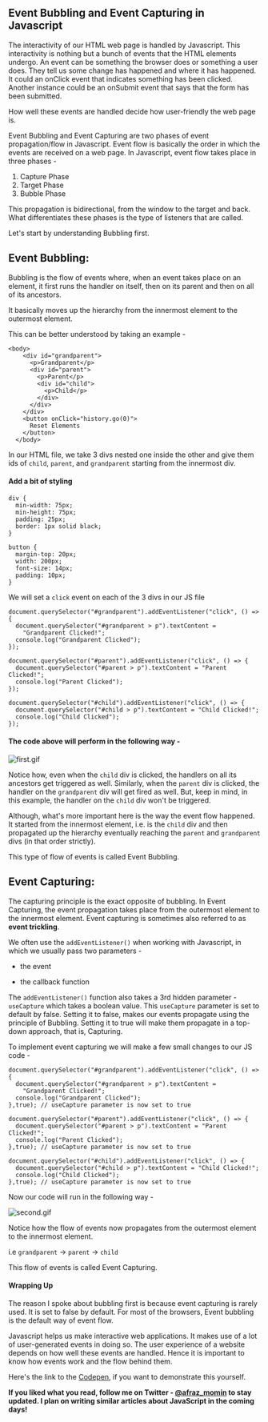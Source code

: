 ## Event Bubbling and Event Capturing in Javascript

The interactivity of our HTML web page is handled by Javascript. This interactivity is nothing but a bunch of events that the HTML elements undergo. An event can be something the browser does or something a user does. They tell us some change has happened and where it has happened. It could an onClick event that indicates something has been clicked. Another instance could be an onSubmit event that says that the form has been submitted.

How well these events are handled decide how user-friendly the web page is. 

Event Bubbling and Event Capturing are two phases of event propagation/flow in Javascript. Event flow is basically the order in which the events are received on a web page. In Javascript, event flow takes place in three phases - 

1. Capture Phase
2. Target Phase
3. Bubble Phase

This propagation is bidirectional, from the window to the target and back. What differentiates these phases is the type of listeners that are called. 

Let's start by understanding Bubbling first.

## Event Bubbling:

Bubbling is the flow of events where, when an event takes place on an element, it first runs the handler on itself, then on its parent and then on all of its ancestors.

It basically moves up the hierarchy from the innermost element to the outermost element. 

This can be better understood by taking an example -

```
<body>
    <div id="grandparent">
      <p>Grandparent</p>
      <div id="parent">
        <p>Parent</p>
        <div id="child">
          <p>Child</p>
        </div>
      </div>
    </div>
    <button onClick="history.go(0)">
      Reset Elements
    </button>
  </body>

``` 

In our HTML file, we take 3 divs nested one inside the other and give them ids of `child`, `parent`, and `grandparent` starting from the innermost div. 

#### Add a bit of styling

```
div {
  min-width: 75px;
  min-height: 75px;
  padding: 25px;
  border: 1px solid black;
}

button {
  margin-top: 20px;
  width: 200px;
  font-size: 14px;
  padding: 10px;
}
``` 
We will set a `click` event on each of the 3 divs in our JS file
```
document.querySelector("#grandparent").addEventListener("click", () => {
  document.querySelector("#grandparent > p").textContent =
    "Grandparent Clicked!";
  console.log("Grandparent Clicked");
});

document.querySelector("#parent").addEventListener("click", () => {
  document.querySelector("#parent > p").textContent = "Parent Clicked!";
  console.log("Parent Clicked");
});

document.querySelector("#child").addEventListener("click", () => {
  document.querySelector("#child > p").textContent = "Child Clicked!";
  console.log("Child Clicked");
});

``` 
#### The code above will perform in the following way - 

![first.gif](https://cdn.hashnode.com/res/hashnode/image/upload/v1593269603296/jIPWMOyme.gif)


Notice how, even when the `child` div is clicked, the handlers on all its ancestors get triggered as well. Similarly, when the `parent` div is clicked, the handler on the `grandparent` div will get fired as well. But, keep in mind, in this example, the handler on the `child` div won't be triggered. 

Although, what's more important here is the way the event flow happened. It started from the innermost element, i.e. is the `child` div and then propagated up the hierarchy eventually reaching the `parent` and `grandparent` divs (in that order strictly).

This type of flow of events is called Event Bubbling.

## Event Capturing:

The capturing principle is the exact opposite of bubbling.
In Event Capturing, the event propagation takes place from the outermost element to the innermost element. Event capturing is sometimes also referred to as **event trickling**.

We often use the `addEventListener()` when working with Javascript, in which we usually pass two parameters - 

- the event

- the callback function

The `addEventListener()` function also takes a 3rd hidden parameter - `useCapture` which takes a boolean value. This `useCapture` parameter is set to default by false. Setting it to false, makes our events propagate using the principle of Bubbling. Setting it to true will make them propagate in a top-down approach, that is, Capturing.

To implement event capturing we will make a few small changes to our JS code - 

```
document.querySelector("#grandparent").addEventListener("click", () => {
  document.querySelector("#grandparent > p").textContent =
    "Grandparent Clicked!";
  console.log("Grandparent Clicked");
},true); // useCapture parameter is now set to true

document.querySelector("#parent").addEventListener("click", () => {
  document.querySelector("#parent > p").textContent = "Parent Clicked!";
  console.log("Parent Clicked");
},true); // useCapture parameter is now set to true

document.querySelector("#child").addEventListener("click", () => {
  document.querySelector("#child > p").textContent = "Child Clicked!";
  console.log("Child Clicked");
},true); // useCapture parameter is now set to true

``` 
Now our code will run in the following way  -

![second.gif](https://cdn.hashnode.com/res/hashnode/image/upload/v1593269619661/0n9fcRgPd.gif)

Notice how the flow of events now propagates from the outermost element to the innermost element.

i.e `grandparent` -> `parent` -> `child`

This flow of events is called Event Capturing.

#### Wrapping Up

The reason I spoke about bubbling first is because event capturing is rarely used. It is set to false by default. For most of the browsers, Event bubbling is the default way of event flow.

Javascript helps us make interactive web applications. It makes use of a lot of user-generated events in doing so. The user experience of a website depends on how well these events are handled. Hence it is important to know how events work and the flow behind them. 

Here's the link to the  [Codepen](https://codepen.io/afrazchelsea/pen/abdpqgy?editors=1000), if you want to demonstrate this yourself.

**If you liked what you read, follow me on Twitter - [@afraz_momin](https://twitter.com/afraz_momin) to stay updated.
I plan on writing similar articles about JavaScript in the coming days!**